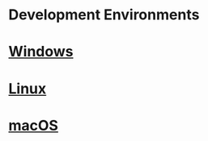 ﻿Development Environments
========================

# [Windows](Windows/README.md)

# [Linux](Linux/README.md)

# [macOS](macOS/README.md)
